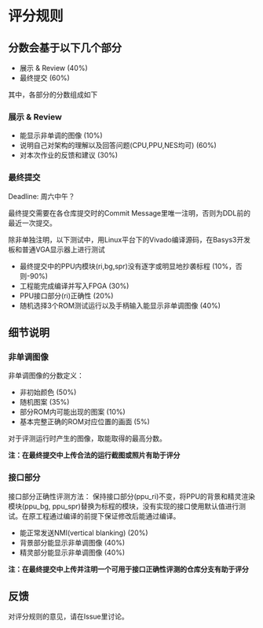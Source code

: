 # 评分规则

## 分数会基于以下几个部分

- 展示 & Review (40%)
- 最终提交 (60%)

其中，各部分的分数组成如下

### 展示 & Review

- 能显示非单调的图像 (10%)
- 说明自己对架构的理解以及回答问题(CPU,PPU,NES均可) (60%)
- 对本次作业的反馈和建议 (30%)

### 最终提交

Deadline: 周六中午？

最终提交需要在各仓库提交时的Commit Message里唯一注明，否则为DDL前的最近一次提交。

除非单独注明，以下测试中，用Linux平台下的Vivado编译源码，在Basys3开发板和普通VGA显示器上进行测试

- 最终提交中的PPU内模块(ri,bg,spr)没有逐字或明显地抄袭标程  (10%，否则-90%)
- 工程能完成编译并写入FPGA  (30%)
- PPU接口部分(ri)正确性   (20%)
- 随机选择3个ROM测试运行以及手柄输入能显示非单调图像 (40%)

## 细节说明

### 非单调图像

非单调图像的分数定义：

- 非初始颜色    (50%)
- 随机图案  (35%)
- 部分ROM内可能出现的图案   (10%)
- 基本完整正确的ROM对应位置的画面   (5%)

对于评测运行时产生的图像，取能取得的最高分数。

**注：在最终提交中上传合法的运行截图或照片有助于评分**

### 接口部分

接口部分正确性评测方法：
保持接口部分(ppu_ri)不变，将PPU的背景和精灵渲染模块(ppu_bg, ppu_spr)替换为标程的模块，没有实现的接口使用默认值进行测试。在原工程通过编译的前提下保证修改后能通过编译。

- 能正常发送NMI(vertical blanking) (20%)
- 背景部分能显示非单调图像 (40%)
- 精灵部分能显示非单调图像 (40%)

**注：在最终提交中上传并注明一个可用于接口正确性评测的仓库分支有助于评分**

## 反馈

对评分规则的意见，请在Issue里讨论。